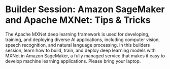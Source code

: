 # Builder Session: Amazon SageMaker and Apache MXNet: Tips & Tricks

The Apache MXNet deep learning framework is used for developing, training, and deploying diverse AI applications, including computer vision, speech recognition, and natural language processing. In this builders session, learn how to build, train, and deploy deep learning models with MXNet in Amazon SageMaker, a fully managed service that makes it easy to develop machine learning applications. Please bring your laptop.
